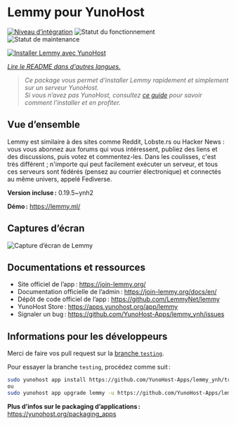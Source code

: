 <!--
Nota bene : ce README est automatiquement généré par <https://github.com/YunoHost/apps/tree/master/tools/readme_generator>
Il NE doit PAS être modifié à la main.
-->

# Lemmy pour YunoHost

[![Niveau d’intégration](https://apps.yunohost.org/badge/integration/lemmy)](https://ci-apps.yunohost.org/ci/apps/lemmy/)
![Statut du fonctionnement](https://apps.yunohost.org/badge/state/lemmy)
![Statut de maintenance](https://apps.yunohost.org/badge/maintained/lemmy)

[![Installer Lemmy avec YunoHost](https://install-app.yunohost.org/install-with-yunohost.svg)](https://install-app.yunohost.org/?app=lemmy)

*[Lire le README dans d'autres langues.](./ALL_README.md)*

> *Ce package vous permet d’installer Lemmy rapidement et simplement sur un serveur YunoHost.*  
> *Si vous n’avez pas YunoHost, consultez [ce guide](https://yunohost.org/install) pour savoir comment l’installer et en profiter.*

## Vue d’ensemble

Lemmy est similaire à des sites comme Reddit, Lobste.rs ou Hacker News : vous vous abonnez aux forums qui vous intéressent, publiez des liens et des discussions, puis votez et commentez-les. Dans les coulisses, c'est très différent ; n'importe qui peut facilement exécuter un serveur, et tous ces serveurs sont fédérés (pensez au courrier électronique) et connectés au même univers, appelé Fediverse.

**Version incluse :** 0.19.5~ynh2

**Démo :** <https://lemmy.ml/>

## Captures d’écran

![Capture d’écran de Lemmy](./doc/screenshots/screenshot1.webp)

## Documentations et ressources

- Site officiel de l’app : <https://join-lemmy.org/>
- Documentation officielle de l’admin : <https://join-lemmy.org/docs/en/>
- Dépôt de code officiel de l’app : <https://github.com/LemmyNet/lemmy>
- YunoHost Store : <https://apps.yunohost.org/app/lemmy>
- Signaler un bug : <https://github.com/YunoHost-Apps/lemmy_ynh/issues>

## Informations pour les développeurs

Merci de faire vos pull request sur la [branche `testing`](https://github.com/YunoHost-Apps/lemmy_ynh/tree/testing).

Pour essayer la branche `testing`, procédez comme suit :

```bash
sudo yunohost app install https://github.com/YunoHost-Apps/lemmy_ynh/tree/testing --debug
ou
sudo yunohost app upgrade lemmy -u https://github.com/YunoHost-Apps/lemmy_ynh/tree/testing --debug
```

**Plus d’infos sur le packaging d’applications :** <https://yunohost.org/packaging_apps>
